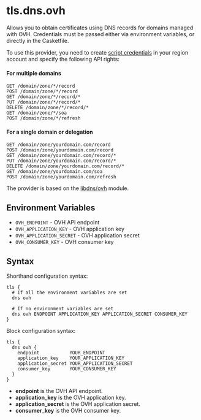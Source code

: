 # tls.dns.ovh

<script setup>
import NewInCasket from "./components/NewInCasket.vue";
</script>

Allows you to obtain certificates using DNS records for domains managed with OVH. Credentials must be passed either
via environment variables, or directly in the Casketfile.

To use this provider, you need to create [script credentials](https://github.com/ovh/go-ovh#supported-apis) in your
region account and specify the following API rights:

#### For multiple domains

```shell
GET /domain/zone/*/record
POST /domain/zone/*/record
GET /domain/zone/*/record/*
PUT /domain/zone/*/record/*
DELETE /domain/zone/*/record/*
GET /domain/zone/*/soa
POST /domain/zone/*/refresh
```

#### For a single domain or delegation

```shell
GET /domain/zone/yourdomain.com/record
POST /domain/zone/yourdomain.com/record
GET /domain/zone/yourdomain.com/record/*
PUT /domain/zone/yourdomain.com/record/*
DELETE /domain/zone/yourdomain.com/record/*
GET /domain/zone/yourdomain.com/soa
POST /domain/zone/yourdomain.com/refresh
```

The provider is based on the [libdns/ovh](https://github.com/libdns/ovh) module.

## Environment Variables

- `OVH_ENDPOINT` - OVH API endpoint
- `OVH_APPLICATION_KEY` - OVH application key
- `OVH_APPLICATION_SECRET` - OVH application secret
- `OVH_CONSUMER_KEY` - OVH consumer key

## Syntax

Shorthand configuration syntax:

``` casketfile
tls {
  # If all the environment variables are set
  dns ovh

  # If no environment variables are set
  dns ovh ENDPOINT APPLICATION_KEY APPLICATION_SECRET CONSUMER_KEY
}
```

<NewInCasket version="v1.4.0" /> Block configuration syntax:

``` casketfile
tls {
  dns ovh {
    endpoint           YOUR_ENDPOINT
    application_key    YOUR_APPLICATION_KEY
    application_secret YOUR_APPLICATION_SECRET
    consumer_key       YOUR_CONSUMER_KEY
  }
}
```

- **endpoint** is the OVH API endpoint.
- **application_key** is the OVH application key.
- **application_secret** is the OVH application secret.
- **consumer_key** is the OVH consumer key.

